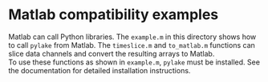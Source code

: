 # Matlab compatibility examples

Matlab can call Python libraries.
The `example.m` in this directory shows how to call `pylake` from Matlab.
The `timeslice.m` and `to_matlab.m` functions can slice data channels and convert the resulting arrays to Matlab.  
To use these functions as shown in `example.m`, `pylake` must be installed.
See the documentation for detailed installation instructions.
